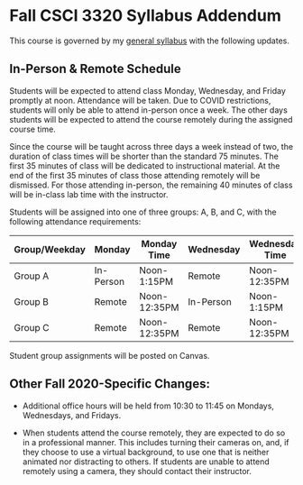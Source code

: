 # Fall CSCI 3320 Syllabus Addendum

This course is governed by my [general syllabus](https://github.com/bricksphd/teaching/blob/master/Syllabus.md) with the following updates.

## In-Person & Remote Schedule
Students will be expected to attend class Monday, Wednesday, and Friday promptly at noon. Attendance will be taken. Due to COVID restrictions, students will only be able to attend in-person once a week. The other days students will be expected to attend the course remotely during the assigned course time. 

Since the course will be taught across three days a week instead of two, the duration of class times will be shorter than the standard 75 minutes. The first 35 minutes of class will be dedicated to instructional material. At the end of the first 35 minutes of class those attending remotely will be dismissed. For those attending in-person, the remaining 40 minutes of class will be in-class lab time with the instructor. 

Students will be assigned into one of three groups: A, B, and C, with the following attendance requirements:

| Group/Weekday 	| Monday    	| Monday Time    	| Wednesday 	| Wednesday Time 	| Friday    	| Friday Time    	|
|---------------	|-----------	|----------------	|-----------	|----------------	|-----------	|----------------	|
| Group A       	| In-Person 	| Noon-1:15PM  	| Remote    	| Noon-12:35PM 	| Remote    	| Noon-12:35PM 	|
| Group B       	| Remote    	| Noon-12:35PM 	| In-Person 	| Noon-1:15PM  	| Remote    	| Noon-12:35PM 	|
| Group C       	| Remote    	| Noon-12:35PM 	| Remote    	| Noon-12:35PM 	| In-Person 	| Noon-1:15PM  	|

Student group assignments will be posted on Canvas.

## Other Fall 2020-Specific Changes:

- Additional office hours will be held from 10:30 to 11:45 on Mondays, Wednesdays, and Fridays.

- When students attend the course remotely, they are expected to do so in a professional manner. This includes turning their cameras on, and, if they choose to use a virtual background, to use one that is neither animated nor distracting to others. If students are unable to attend remotely using a camera, they should contact their instructor.
